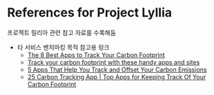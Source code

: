 # References for Project Lyllia

프로젝트 릴리아 관련 참고 자료를 수록해둠

- 타 서비스 벤치마킹 목적 참고용 링크
  - [The 8 Best Apps to Track Your Carbon Footprint](https://www.makeuseof.com/tracking-carbon-footprint-best-apps/)
  - [Track your carbon footprint with these handy apps and sites](https://www.pocket-lint.com/apps/news/151680-track-your-carbon-footprint-with-these-handy-apps)
  - [5 Apps That Help You Track and Offset Your Carbon Emissions](https://causeartist.com/apps-offset-your-carbon-emissions/)
  - [25 Carbon Tracking App | Top Apps for Keeping Track Of Your Carbon Footprint](https://makeanapplike.com/app-to-track-carbon-footprint/)
